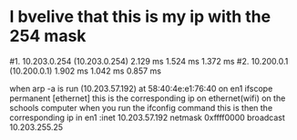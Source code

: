 # I bvelive that this is my ip with the 254 mask
#1.  10.203.0.254 (10.203.0.254)  2.129 ms  1.524 ms  1.372 ms
#2.  10.200.0.1 (10.200.0.1)  1.902 ms  1.042 ms  0.857 ms

when arp -a is run  (10.203.57.192) at 58:40:4e:e1:76:40 on en1 ifscope permanent [ethernet] this is the corresponding ip on ethernet(wifi) on the schools computer
when you run the ifconfig command this is then the corresponding ip in en1 :inet 10.203.57.192 netmask 0xffff0000 broadcast 10.203.255.25